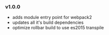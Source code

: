 ### v1.0.0
- adds module entry point for webpack2
- updates all it's build dependencies
- optimize rollbar build to use es2015 transpile
